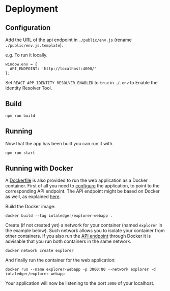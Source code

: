# Deployment

## Configuration

Add the URL of the api endpoint in `./public/env.js` (rename `./public/env.js.template`).

e.g. To run it locally.

```
window.env = {
  API_ENDPOINT: 'http://localhost:4000/'
};
```

Set `REACT_APP_IDENTITY_RESOLVER_ENABLED` to `true` in `./.env` to Enable the Identity Resolver Tool.

## Build

```shell
npm run build
```

## Running

Now that the app has been built you can run it with.

```shell
npm run start
```

## Running with Docker

A [Dockerfile](./Dockerfile) is also provided to run the web application as a Docker container. First of all you need to [configure](#Configuration) the application, to point to the corresponding API endpoint. The API endpoint might be based on Docker as well, as explained [here](../api/DEPLOYMENT.md#running-with-docker).

Build the Docker image:

```shell
docker build --tag iotaledger/explorer-webapp .
```

Create (if not created yet) a network for your container (named `explorer` in the example below). Such network allows you to isolate your container from other containers. If you also run the [API endpoint](../api) through Docker it is advisable that you run both containers in the same network.

```shell
docker network create explorer
```

And finally run the container for the web application:

```shell
docker run --name explorer-webapp -p 3000:80 --network explorer -d iotaledger/explorer-webapp
```

Your application will now be listening to the port `3000` of your localhost.
